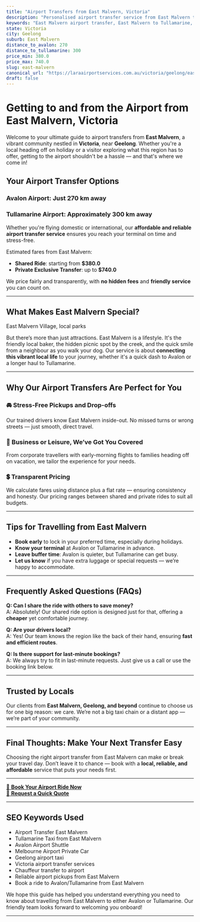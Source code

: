 ```yaml
---
title: "Airport Transfers from East Malvern, Victoria"
description: "Personalised airport transfer service from East Malvern to Avalon and Tullamarine airports. Enjoy a smooth, affordable ride with us!"
keywords: "East Malvern airport transfer, East Malvern to Tullamarine, East Malvern to Avalon, airport taxi East Malvern, private airport transfer East Malvern, shared ride East Malvern, East Malvern transfers, airport shuttle East Malvern, book East Malvern airport taxi, affordable East Malvern airport transfer, East Malvern airport transfer service, airport transfer Geelong, airport transfer Melbourne, Melbourne airport taxi, airport transfers Victoria, Tullamarine airport shuttle, Avalon airport transfers, Melbourne private transfer, airport transport services Melbourne"
state: Victoria
city: Geelong
suburb: East Malvern
distance_to_avalon: 270
distance_to_tullamarine: 300
price_min: 380.0
price_max: 740.0
slug: east-malvern
canonical_url: "https://laraairportservices.com.au/victoria/geelong/east-malvern/"
draft: false
---
```


# Getting to and from the Airport from East Malvern, Victoria

Welcome to your ultimate guide to airport transfers from **East Malvern**, a vibrant community nestled in **Victoria**, near **Geelong**. Whether you're a local heading off on holiday or a visitor exploring what this region has to offer, getting to the airport shouldn't be a hassle — and that's where we come in!

## Your Airport Transfer Options

### Avalon Airport: Just 270 km away  
### Tullamarine Airport: Approximately 300 km away

Whether you're flying domestic or international, our **affordable and reliable airport transfer service** ensures you reach your terminal on time and stress-free.

Estimated fares from East Malvern:
- **Shared Ride**: starting from **$380.0**
- **Private Exclusive Transfer**: up to **$740.0**

We price fairly and transparently, with **no hidden fees** and **friendly service** you can count on.

---

## What Makes East Malvern Special?

East Malvern Village, local parks

But there’s more than just attractions. East Malvern is a lifestyle. It's the friendly local baker, the hidden picnic spot by the creek, and the quick smile from a neighbour as you walk your dog. Our service is about **connecting this vibrant local life** to your journey, whether it's a quick dash to Avalon or a longer haul to Tullamarine.

---

## Why Our Airport Transfers Are Perfect for You

### 🚘 Stress-Free Pickups and Drop-offs
Our trained drivers know East Malvern inside-out. No missed turns or wrong streets — just smooth, direct travel.

### 💼 Business or Leisure, We’ve Got You Covered
From corporate travellers with early-morning flights to families heading off on vacation, we tailor the experience for your needs.

### 💲 Transparent Pricing
We calculate fares using distance plus a flat rate — ensuring consistency and honesty. Our pricing ranges between shared and private rides to suit all budgets.

---

## Tips for Travelling from East Malvern

- **Book early** to lock in your preferred time, especially during holidays.
- **Know your terminal** at Avalon or Tullamarine in advance.
- **Leave buffer time**: Avalon is quieter, but Tullamarine can get busy.
- **Let us know** if you have extra luggage or special requests — we’re happy to accommodate.

---

## Frequently Asked Questions (FAQs)

**Q: Can I share the ride with others to save money?**  
A: Absolutely! Our shared ride option is designed just for that, offering a **cheaper** yet comfortable journey.

**Q: Are your drivers local?**  
A: Yes! Our team knows the region like the back of their hand, ensuring **fast and efficient routes**.

**Q: Is there support for last-minute bookings?**  
A: We always try to fit in last-minute requests. Just give us a call or use the booking link below.

---

## Trusted by Locals

Our clients from **East Malvern, Geelong, and beyond** continue to choose us for one big reason: we care. We’re not a big taxi chain or a distant app — we’re part of your community.

---

## Final Thoughts: Make Your Next Transfer Easy

Choosing the right airport transfer from East Malvern can make or break your travel day. Don’t leave it to chance — book with a **local, reliable, and affordable** service that puts your needs first.

---

[📅 **Book Your Airport Ride Now**](https://laraairportservices.square.site/s/appointments)  
[📧 **Request a Quick Quote**](https://laraairportservices.square.site/contact-us)

---

## SEO Keywords Used
- Airport Transfer East Malvern
- Tullamarine Taxi from East Malvern
- Avalon Airport Shuttle
- Melbourne Airport Private Car
- Geelong airport taxi
- Victoria airport transfer services
- Chauffeur transfer to airport
- Reliable airport pickups from East Malvern
- Book a ride to Avalon/Tullamarine from East Malvern

We hope this guide has helped you understand everything you need to know about travelling from East Malvern to either Avalon or Tullamarine. Our friendly team looks forward to welcoming you onboard!

---
